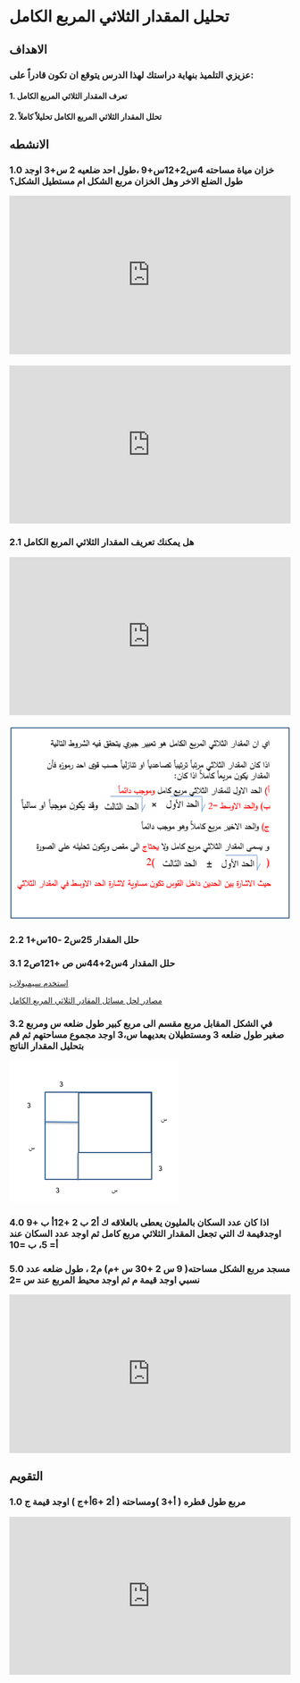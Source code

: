 # تحليل المقدار الثلاثي المربع الكامل

## الاهداف

### عزيزي التلميذ بنهاية دراستك لهذا الدرس يتوقع ان تكون قادراً على:

#### 1. تعرف المقدار الثلاثي المربع الكامل

#### 2. تحلل المقدار الثلاثي المربع الكامل تحليلاً كاملاً

## الانشطه

### 1.0 خزان مياة مساحته 4س2+12س+9 ،طول احد ضلعيه 2 س+3 اوجد طول الضلع الاخر وهل الخزان مربع الشكل ام مستطيل الشكل؟

<div style="position: relative; padding-bottom: 56.25%; height: 0; overflow: hidden; margin-bottom: 20px;">
  <iframe style="position: absolute; top: 0; left: 0; width: 100%; height: 100%;" src="https://www.youtube.com/embed/1CRFGhbt3ps" frameborder="0" allow="accelerometer; autoplay; clipboard-write; encrypted-media; gyroscope; picture-in-picture" allowfullscreen></iframe>
</div>

<div style="position: relative; padding-bottom: 56.25%; height: 0; overflow: hidden;">
  <iframe style="position: absolute; top: 0; left: 0; width: 100%; height: 100%;" src="https://www.youtube.com/embed/cP1sPvGtsY0" frameborder="0" allow="accelerometer; autoplay; clipboard-write; encrypted-media; gyroscope; picture-in-picture" allowfullscreen></iframe>
</div>

### 2.1 هل يمكنك تعريف المقدار الثلاثي المربع الكامل

<div style="position: relative; padding-bottom: 56.25%; height: 0; overflow: hidden; margin-bottom: 20px;">
  <iframe style="position: absolute; top: 0; left: 0; width: 100%; height: 100%;" src="https://www.youtube.com/embed/1rZbq4JpWAs" frameborder="0" allow="accelerometer; autoplay; clipboard-write; encrypted-media; gyroscope; picture-in-picture" allowfullscreen></iframe>
</div>

![ما هو المقدار الثلاثي المربع الكامل](../Images/lec3-1.png)

### 2.2 حلل المقدار 25س2 -10س+1

### 3.1 حلل المقدار 4س2+44س ص +121ص2

<a href="https://ar.symbolab.com/" target="_blank">استخدم سيمبولاب</a>

<a href="https://1.bp.blogspot.com/-s0MvevPadjk/YG1p6gG4RXI/AAAAAAAAB50/Ddig0rQ_IjcMHW3qCNd5eipCpBFB9ZVHgCLcBGAsYHQ/s1242/%25D8%25A7%25D9%2585%25D8%25AA%25D8%25AD%25D8%25A7%25D9%2586.png" target="_blank">مصادر لحل مسائل المقادر الثلاثي المربع الكامل</a>

### 3.2 في الشكل المقابل مربع مقسم الى مربع كبير طول ضلعه س ومربع صغير طول ضلعه 3 ومستطيلان بعديهما س،3 اوجد مجموع مساحتهم ثم قم بتحليل المقدار الناتج

![نشاط 3.2](../Images/lec3-2.png)

### 4.0 اذا كان عدد السكان بالمليون يعطى بالعلاقه ك أ2 ب 2 +12أ ب +9 اوجدقيمة ك التي تجعل المقدار الثلاثي مربع كامل ثم اوجد عدد السكان عند أ= 5، ب =10

### 5.0 مسجد مربع الشكل مساحته( 9 س 2 +30 س +م) م2 ، طول ضلعه عدد نسبي اوجد قيمة م ثم اوجد محيط المربع عند س =2

<div style="position: relative; padding-bottom: 56.25%; height: 0; overflow: hidden;">
  <iframe style="position: absolute; top: 0; left: 0; width: 100%; height: 100%;" src="https://www.youtube.com/embed/Sc9Tir7gfxA" frameborder="0" allow="accelerometer; autoplay; clipboard-write; encrypted-media; gyroscope; picture-in-picture" allowfullscreen></iframe>
</div>

## التقويم

### 1.0 مربع طول قطره ( أ+3 )ومساحته ( أ2 +6أ+ج ) اوجد قيمة ج

<div style="position: relative; padding-bottom: 56.25%; height: 0; overflow: hidden;">
  <iframe style="position: absolute; top: 0; left: 0; width: 100%; height: 100%;" src="https://www.youtube.com/embed/1CRFGhbt3ps" frameborder="0" allow="accelerometer; autoplay; clipboard-write; encrypted-media; gyroscope; picture-in-picture" allowfullscreen></iframe>
</div>
